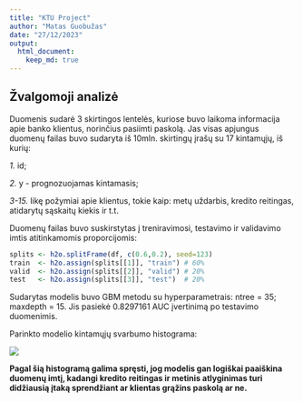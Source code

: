 ```yaml
---
title: "KTU Project"
author: "Matas Guobužas"
date: "27/12/2023"
output:
  html_document:
    keep_md: true
---
```


## Žvalgomoji analizė

Duomenis sudarė 3 skirtingos lentelės, kuriose buvo laikoma informacija apie banko klientus, norinčius pasiimti paskolą. Jas visas apjungus duomenų failas buvo sudaryta iš 10mln. skirtingų įrašų su 17 kintamųjų, iš kurių:

*1.* id;

*2.* y - prognozuojamas kintamasis;

*3-15.* likę požymiai apie klientus, tokie kaip: metų uždarbis, kredito reitingas, atidarytų sąskaitų kiekis ir t.t.

Duomenų failas buvo suskirstytas į treniravimosi, testavimo ir validavimo imtis atitinkamomis proporcijomis:

``` r
splits <- h2o.splitFrame(df, c(0.6,0.2), seed=123)
train  <- h2o.assign(splits[[1]], "train") # 60%
valid  <- h2o.assign(splits[[2]], "valid") # 20%
test   <- h2o.assign(splits[[3]], "test")  # 20%
```

Sudarytas modelis buvo GBM metodu su hyperparametrais: ntree = 35; maxdepth = 15. Jis pasiekė 0.8297161 AUC įvertinimą po testavimo duomenimis.

Parinkto modelio kintamųjų svarbumo histograma:

![](C:/Users/matas/Desktop/varimp.png)

**Pagal šią histogramą galima spręsti, jog modelis gan logiškai paaiškina duomenų imtį, kadangi kredito reitingas ir metinis atlyginimas turi didžiausią įtaką sprendžiant ar klientas grąžins paskolą ar ne.**
